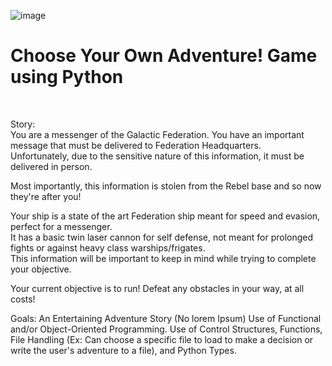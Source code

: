 ![image](https://github.com/allansantos7/Choose-Your-Own-Adventure-Game/assets/83974830/b56304aa-26d7-4ffb-bae7-1b78da4abcf6)

<h1> Choose Your Own Adventure! Game using Python </h1></br>

Story: </br>
You are a messenger of the Galactic Federation.  You have an important message that must be delivered to Federation Headquarters.</br>
Unfortunately, due to the sensitive nature of this information, it must be delivered in person. </br>

Most importantly, this information is stolen from the Rebel base and so now they're after you! </br>

Your ship is a state of the art Federation ship meant for speed and evasion, perfect for a messenger. </br>
It has a basic twin laser cannon for self defense, not meant for prolonged fights or against heavy class warships/frigates. </br>
This information will be important to keep in mind while trying to complete your objective. </br>

Your current objective is to run! Defeat any obstacles in your way, at all costs! </br>

Goals:
An Entertaining Adventure Story (No lorem Ipsum)
Use of Functional and/or Object-Oriented Programming.
Use of Control Structures, Functions, File Handling (Ex: Can choose a specific file to load to make a decision or write the user's adventure to a file), and Python Types.
